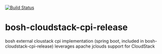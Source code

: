 [![Build Status](https://travis-ci.org/Orange-OpenSource/bosh-cloudstack-cpi-release.png)](https://travis-ci.org/Orange-OpenSource/bosh-cloudstack-cpi-release)



# bosh-cloudstack-cpi-release

bosh external cloustack cpi implementation (spring boot, included in bosh-cloudstack-cpi-release)
leverages apache jclouds support for CloudStack

